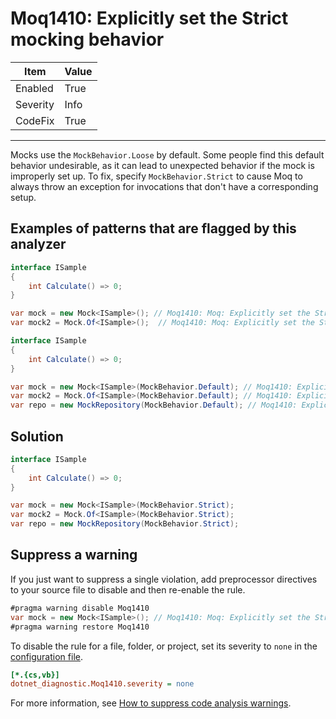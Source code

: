 # Moq1410: Explicitly set the Strict mocking behavior

| Item     | Value   |
| -------- | ------- |
| Enabled  | True    |
| Severity | Info    |
| CodeFix  | True    |
---

Mocks use the `MockBehavior.Loose` by default. Some people find this default behavior undesirable, as it can lead to
unexpected behavior if the mock is improperly set up. To fix, specify `MockBehavior.Strict` to cause Moq to always throw
an exception for invocations that don't have a corresponding setup.

## Examples of patterns that are flagged by this analyzer

```csharp
interface ISample
{
    int Calculate() => 0;
}

var mock = new Mock<ISample>(); // Moq1410: Moq: Explicitly set the Strict mocking behavior
var mock2 = Mock.Of<ISample>();  // Moq1410: Moq: Explicitly set the Strict mocking behavior
```

```csharp
interface ISample
{
    int Calculate() => 0;
}

var mock = new Mock<ISample>(MockBehavior.Default); // Moq1410: Explicitly set the Strict mocking behavior
var mock2 = Mock.Of<ISample>(MockBehavior.Default); // Moq1410: Explicitly set the Strict mocking behavior
var repo = new MockRepository(MockBehavior.Default); // Moq1410: Explicitly set the Strict mocking behavior
```

## Solution

```csharp
interface ISample
{
    int Calculate() => 0;
}

var mock = new Mock<ISample>(MockBehavior.Strict);
var mock2 = Mock.Of<ISample>(MockBehavior.Strict);
var repo = new MockRepository(MockBehavior.Strict);
```

## Suppress a warning

If you just want to suppress a single violation, add preprocessor directives to
your source file to disable and then re-enable the rule.

```csharp
#pragma warning disable Moq1410
var mock = new Mock<ISample>(); // Moq1410: Moq: Explicitly set the Strict mocking behavior
#pragma warning restore Moq1410
```

To disable the rule for a file, folder, or project, set its severity to `none`
in the
[configuration file](https://learn.microsoft.com/en-us/dotnet/fundamentals/code-analysis/configuration-files).

```ini
[*.{cs,vb}]
dotnet_diagnostic.Moq1410.severity = none
```

For more information, see
[How to suppress code analysis warnings](https://learn.microsoft.com/en-us/dotnet/fundamentals/code-analysis/suppress-warnings).
